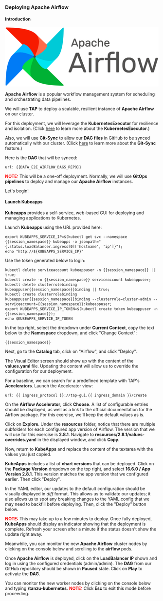 ### Deploying Apache Airflow

#### Introduction

![Apache Airflow](images/airflow.png)

**Apache Airflow** is a popular workflow management system for scheduling and orchestrating data pipelines.

We will use **TAP** to deploy a scalable, resilient instance of **Apache Airflow** on our cluster. 

For this deployment, we will leverage the **KubernetesExecutor** for resilience and isolation.
(Click <a href="https://airflow.apache.org/docs/apache-airflow/stable/core-concepts/executor/kubernetes.html" target="_blank">here</a> to learn more about the **KubernetesExecutor**.)

Also, we will use **Git-Sync** to allow our **DAG files** in GitHub to be synced automatically with our cluster.
(Click <a href="https://airflow.apache.org/docs/helm-chart/stable/manage-dags-files.html" target="_blank">here</a> to learn more about the **Git-Sync** feature.)

Here is the **DAG** that will be synced:
```dashboard:open-url
url: {{DATA_E2E_AIRFLOW_DAGS_REPO}}
```

<font color="red"><b>NOTE:</b></font> This will be a one-off deployment. Normally, we will use **GitOps pipelines** to deploy and manage our **Apache Airflow** instances.

Let's begin!

#### Launch Kubeapps
**Kubeapps** provides a self-service, web-based GUI for deploying and managing applications to Kubernetes.

Launch **Kubeapps** using the URL provided here:
```execute
export KUBEAPPS_SERVICE_IP=$(kubectl get svc --namespace {{session_namespace}} kubeapps -o jsonpath="{.status.loadBalancer.ingress[0]['hostname', 'ip']}");
echo "http://${KUBEAPPS_SERVICE_IP}"
```

Use the token generated below to login:
```execute
kubectl delete serviceaccount kubeappuser -n {{session_namespace}} || true; 
kubectl create -n {{session_namespace}} serviceaccount kubeappuser;
kubectl delete clusterrolebinding kubeappuser{{session_namespace}}binding || true; 
kubectl create clusterrolebinding kubeappuser{{session_namespace}}binding --clusterrole=cluster-admin --serviceaccount={{session_namespace}}:kubeappuser;
export KUBEAPPS_SERVICE_IP_TOKEN=$(kubectl create token kubeappuser -n {{session_namespace}});
echo $KUBEAPPS_SERVICE_IP_TOKEN
```

In the top right, select the dropdown under **Current Context**, copy the text below to the **Namespace** dropdown, and click "Change Context":
```copy
{{session_namespace}}
```

Next, go to the **Catalog** tab, click on "Airflow", and click "Deploy". 

The Visual Editor screen should show up with the content of the **values.yaml** file.
Updating the content will allow us to override the configuration for our deployment.

For a baseline, we can search for a predefined template with TAP's **Accelerators**.
Launch the Accelerator view:
```dashboard:open-url
url: {{ ingress_protocol }}://tap-gui.{{ ingress_domain }}/create
```

On the **Airflow Accelerator**, click **Choose**. A list of configurable entries should be displayed, as well as
a link to the official documentation for the Airflow package. For this exercise, we'll keep the default values as is. 

Click on **Explore**. Under the **resources** folder, notice that there are multiple subfolders for each configured app version of Airflow.
The version that we will use for this exercise is **2.8.1**.
Navigate to **resources/2.8.1/values-overrides.yaml** in the displayed window, and click **Copy**. 

Now, return to **KubeApps** and replace the content of the textarea with the values you just copied.

**KubeApps** includes a list of **chart versions** that can be deployed.
Click on the **Package Version** dropdown on the top right, and select **16.6.0 / App Version 2.8.1**.
This version matches the app version that we configured earlier.
Then click "Deploy".

In the YAML editor, our updates to the default configuration should be visually displayed in _diff_ format.
This allows us to validate our updates;
it also allows us to spot any breaking changes to the YAML config that we may need to backfill before deploying.
Then, click the "Deploy" button below.


<font color="red"><b>NOTE:</b></font> This may take up to a few minutes to deploy. Once fully deployed, **KubeApps** should display an indicator 
showing that the deployment is complete. Refresh your screen after a minute if the status doesn't show the update right away.

Meanwhile, you can monitor the new **Apache Airflow** cluster nodes by clicking on the console below and scrolling to the **airflow** pods.

Once **Apache Airflow** is deployed, click on the **LoadBalancer IP** shown and log in using the configured credentials (admin/admin).
The **DAG** from our GitHub repository should be shown in **Paused** state. Click on **Play** to activate the **DAG**.

You can monitor the new worker nodes by clicking on the console below and typing **/tanzu-kubernetes**.
<font color="red"><b>NOTE:</b></font> Click **Esc** to exit this mode before proceeding.